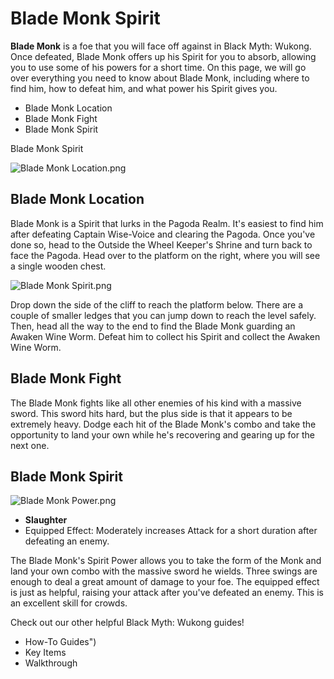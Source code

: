 # Blade Monk Spirit

**Blade Monk** is a foe that you will face off against in Black Myth: Wukong. Once defeated, Blade Monk offers up his Spirit for you to absorb, allowing you to use some of his powers for a short time. On this page, we will go over everything you need to know about Blade Monk, including where to find him, how to defeat him, and what power his Spirit gives you. 

  * Blade Monk Location
  * Blade Monk Fight
  * Blade Monk Spirit

Blade Monk Spirit

![Blade Monk Location.png](https://oyster.ignimgs.com/mediawiki/apis.ign.com/black-myth-wukong/d/d9/Blade_Monk_Location.png)

## Blade Monk Location

Blade Monk is a Spirit that lurks in the Pagoda Realm. It's easiest to find him after defeating Captain Wise-Voice and clearing the Pagoda. Once you've done so, head to the Outside the Wheel Keeper's Shrine and turn back to face the Pagoda. Head over to the platform on the right, where you will see a single wooden chest. 

![Blade Monk Spirit.png](https://oyster.ignimgs.com/mediawiki/apis.ign.com/black-myth-wukong/3/35/Blade_Monk_Spirit.png)

Drop down the side of the cliff to reach the platform below. There are a couple of smaller ledges that you can jump down to reach the level safely. Then, head all the way to the end to find the Blade Monk guarding an Awaken Wine Worm. Defeat him to collect his Spirit and collect the Awaken Wine Worm. 

## Blade Monk Fight

The Blade Monk fights like all other enemies of his kind with a massive sword. This sword hits hard, but the plus side is that it appears to be extremely heavy. Dodge each hit of the Blade Monk's combo and take the opportunity to land your own while he's recovering and gearing up for the next one. 

## Blade Monk Spirit

![Blade Monk Power.png](https://oyster.ignimgs.com/mediawiki/apis.ign.com/black-myth-wukong/e/eb/Blade_Monk_Power.png)

  * **Slaughter**
  * Equipped Effect: Moderately increases Attack for a short duration after defeating an enemy.

The Blade Monk's Spirit Power allows you to take the form of the Monk and land your own combo with the massive sword he wields. Three swings are enough to deal a great amount of damage to your foe. The equipped effect is just as helpful, raising your attack after you've defeated an enemy. This is an excellent skill for crowds. 

Check out our other helpful Black Myth: Wukong guides! 

  * How-To Guides")
  * Key Items
  * Walkthrough